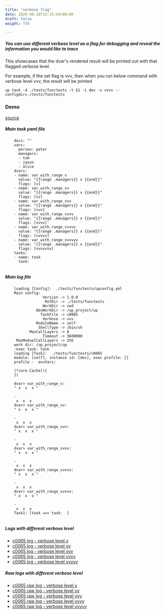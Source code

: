 ```yaml
---
title: "verbose flag"
date: 2020-08-18T15:15:59+88:00
draft: false
weight: 750

---
```


##### You can use different verbose level as a flag for debugging and reveal the information you would like to trace

This showcases that the dvar's rendered result will be printed out with that flagged verbose level

For example, if the set flag is vvv, then when you run below command with verbose level vvv, the result will be printed

```
up task -d ./tests/functests -t $1 -i dev -v vvvv --configdir=./tests/functests
```


### Demo








[source](https://github.com/upcmd/up/blob/master/tests/functests/c0065.yml)

##### Main task yaml file
```
    docs: ""
    vars:
      person: peter
      managers:
      - tom
      - jason
      - alice
    dvars:
    - name: var_with_range_v
      value: "{{range .managers}} x {{end}}"
      flags: [v]
    - name: var_with_range_vv
      value: "{{range .managers}} x {{end}}"
      flags: [vv]
    - name: var_with_range_vvv
      value: "{{range .managers}} x {{end}}"
      flags: [vvv]
    - name: var_with_range_vvvv
      value: "{{range .managers}} x {{end}}"
      flags: [vvvv]
    - name: var_with_range_vvvvv
      value: "{{range .managers}} x {{end}}"
      flags: [vvvvv]
    - name: var_with_range_vvvvvv
      value: "{{range .managers}} x {{end}}"
      flags: [vvvvvvv]
    tasks:
    - name: task
      task:
    
```
##### Main log file
```
    loading [Config]:  ./tests/functests/upconfig.yml
    Main config:
                 Version -> 1.0.0
                  RefDir -> ./tests/functests
                 WorkDir -> cwd
              AbsWorkDir -> /up_project/up
                TaskFile -> c0065
                 Verbose -> vvv
              ModuleName -> self
               ShellType -> /bin/sh
           MaxCallLayers -> 8
                 Timeout -> 3600000
     MaxModuelCallLayers -> 256
    work dir: /up_project/up
    -exec task: task
    loading [Task]:  ./tests/functests/c0065
    module: [self], instance id: [dev], exec profile: []
    profile -  envVars:
    
    (*core.Cache)({
    })
    
    dvar> var_with_range_v:
    " x  x  x "
    
    -
     x  x  x 
    dvar> var_with_range_vv:
    " x  x  x "
    
    -
     x  x  x 
    dvar> var_with_range_vvv:
    " x  x  x "
    
    -
     x  x  x 
    dvar> var_with_range_vvvv:
    " x  x  x "
    
    -
     x  x  x 
    dvar> var_with_range_vvvvv:
    " x  x  x "
    
    -
     x  x  x 
    dvar> var_with_range_vvvvv:
    " x  x  x "
    
    -
     x  x  x 
    Task1: [task ==> task:  ]
    
```


##### Logs with different verbose level
* [c0065 log - verbose level v](../../logs/c0065_v)
* [c0065 log - verbose level vv](../../logs/c0065_vv)
* [c0065 log - verbose level vvv](../../logs/c0065_vvvv)
* [c0065 log - verbose level vvvv](../../logs/c0065_vvvv)
* [c0065 log - verbose level vvvvv](../../logs/c0065_vvvvv)

##### Raw logs with different verbose level
* [c0065 raw log - verbose level v](../../reflogs/c0065_v.log)
* [c0065 raw log - verbose level vv](../../reflogs/c0065_vv.log)
* [c0065 raw log - verbose level vvv](../../reflogs/c0065_vvv.log)
* [c0065 raw log - verbose level vvvv](../../reflogs/c0065_vvvv.log)
* [c0065 raw log - verbose level vvvvv](../../reflogs/c0065_vvvvv.log)








